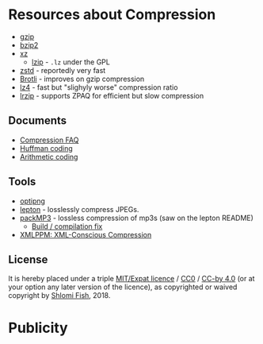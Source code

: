 # Resources about Compression

* [gzip](https://en.wikipedia.org/wiki/Gzip)
* [bzip2](https://en.wikipedia.org/wiki/Bzip2)
* [xz](https://en.wikipedia.org/wiki/Xz)
    * [lzip](https://en.wikipedia.org/wiki/Lzip) - `.lz` under the GPL
* [zstd](https://en.wikipedia.org/wiki/Zstandard) - reportedly very fast
* [Brotli](https://en.wikipedia.org/wiki/Brotli) - improves on gzip compression
* [lz4](https://en.wikipedia.org/wiki/LZ4_%28compression_algorithm%29) - fast but "slighyly worse" compression ratio
* [lrzip](https://github.com/ckolivas/lrzip) - supports ZPAQ for efficient but slow compression

## Documents

* [Compression FAQ](http://www.faqs.org/faqs/compression-faq/)
* [Huffman coding](https://en.wikipedia.org/wiki/Huffman_coding)
* [Arithmetic coding](https://en.wikipedia.org/wiki/Arithmetic_coding)

## Tools

* [optipng](http://optipng.sourceforge.net/)
* [lepton](https://github.com/dropbox/lepton) - losslessly compress JPEGs.
* [packMP3](https://github.com/packjpg/packMP3) - lossless compression of mp3s (saw on the lepton README)
    * [Build / compilation fix](https://github.com/packjpg/packMP3/pull/7)
* [XMLPPM: XML-Conscious Compression](http://xmlppm.sourceforge.net/)

## License

It is hereby placed under a triple
[MIT/Expat licence](http://en.wikipedia.org/wiki/MIT_License) /
[CC0](https://creativecommons.org/choose/zero/) /
[CC-by 4.0](https://creativecommons.org/licenses/by/4.0/) (or at your option
any later version of the licence), as copyrighted or waived copyright
by [Shlomi Fish](http://www.shlomifish.org/), 2018.

# Publicity
